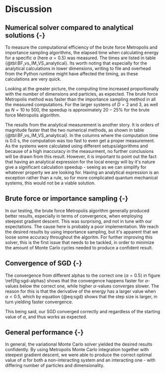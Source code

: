 # Discussion

## Numerical solver compared to analytical solutions {-}

To measure the computational efficiency of the brute force Metropolis and importance sampling algorithms, the elapsed time when calculating energy for a specific $\alpha$ (here $\alpha = 0.5$) was measured. The times are listed in table {@tbl:BF_vs_IM_VS_analytical}. Its worth noting that especially for the analytical calculations in lower dimensions, writing to file and overhead from the Python runtime might have affected the timing, as these calculations are very quick.
    
Looking at the greater picture, the computing time increased proportionally with the number of dimensions and particles, as expected. The brute force Metropolis method was faster than the importance sampling method in all the measured computations. For the larger systems of $D = 2$ and $3$, as well as $N = 10$ to $500$, the speedup is approximately $20- 25\%$ for the brute force Metropolis algorithm. 

The results from the analytical measurement is another story. It is orders of magnitude faster that the two numerical methods, as shown in table {@tbl:BF_vs_IM_VS_analytical}. In the columns where the computation time is $0.0$ s, the computation was too fast to even get a proper measurement. As the systems were calculated using different setups/algorithms and because of a high inaccuracy in the measurment, no further conclusions will be drawn from this result. However, it is important to point out the fact that having an analytical expression for the local energy will by it's nature give a significant calculation speedup - seeing as we can simplify for whatever property we are looking for. Having an analytical expression is an exception rather than a rule, so for more complicated quantum mechanical systems, this would not be a viable solution.

## Brute force or importance sampling {-}

In our testing, the brute force Metropolis algorithm generally produced better results, especially in terms of convergence, when employing steepest gradient descent. This was surprising, and not in tune with our expectations. The cause here is probably a poor implementation. We reach the desired results by using importance sampling, but it's apparent that we loose some accuracy throughout the algoritm. For further improving this solver, this is the first issue that needs to be tackled, in order to minimize the amount of Monte Carlo cycles needed to produce a confident result.

## Convergence of SGD {-}

The convergence from different alphas to the correct one ($\alpha = 0.5$) in figure \ref{fig:sgd-alphas} shows that the convergence happens faster for $\alpha$-values below the correct one, while higher $\alpha$-values converges slower. The reason for this is that the derivative of the energy has a larger value when $\alpha < 0.5$, which by equation {@eq:sgd} shows that the step size is larger, in turn yielding faster convergence.

This being said, our SGD converged correctly and regardless of the starting value of $\alpha$, and thus works as expected.

## General performance {-}

In general, the variational Monte Carlo solver yielded the desired results confidently. By using Metropolis Monte Carlo integration together with steepest gradient descent, we were able to produce the correct optimal value of $\alpha$ for both a non-interacting system and an interacting one - with differing number of particles and dimensionality.
